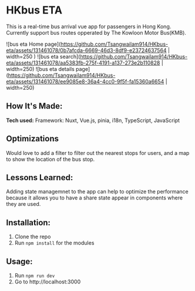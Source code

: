 # HKbus ETA
This is a real-time bus arrival vue app for passengers in Hong Kong. Currently support bus routes opperated by The Kowloon Motor Bus(KMB).


![bus eta Home page](https://github.com/Tsangwailam914/HKbus-eta/assets/131461078/0b7afcda-6669-46d3-8df9-e23724637564 | width=250 )
![bus eta search](https://github.com/Tsangwailam914/HKbus-eta/assets/131461078/aa5383fb-275f-4191-a137-273e2b110828 | width=250)
![bus eta details page](https://github.com/Tsangwailam914/HKbus-eta/assets/131461078/ee9085e8-36a4-4cc0-9f5f-fa15360a6654 | width=250)


## How It's Made:

**Tech used:** Framework: Nuxt, Vue.js, pinia, i18n, TypeScript, JavaScript

## Optimizations

Would love to add a filter to filter out the nearest stops for users, and a map to show the location of the bus stop.

## Lessons Learned:

Adding state managemnet to the app can help to optimize the performance because it allows you to have a share state appear in components where they are used.

## Installation:
1. Clone the repo
2. Run `npm install` for the modules

## Usage:
1. Run `npm run dev`
2. Go to http://localhost:3000
